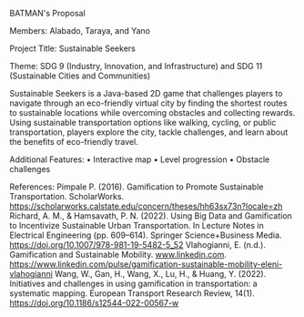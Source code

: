 BATMAN's Proposal

Members: Alabado, Taraya, and Yano

Project Title: Sustainable Seekers 

Theme: SDG 9 (Industry, Innovation, and Infrastructure) and SDG 11 (Sustainable Cities and Communities)

Sustainable Seekers is a Java-based 2D game that challenges players to navigate through an eco-friendly virtual city by finding the shortest routes to sustainable locations while overcoming obstacles and collecting 
rewards. Using sustainable transportation options like walking, cycling, or public transportation, players explore the city, tackle challenges, and learn about the benefits of eco-friendly travel. 

Additional Features:
• Interactive map
• Level progression 
• Obstacle challenges

References:
Pimpale P. (2016). Gamification to Promote Sustainable Transportation. ScholarWorks. https://scholarworks.calstate.edu/concern/theses/hh63sx73n?locale=zh
Richard, A. M., & Hamsavath, P. N. (2022). Using Big Data and Gamification to Incentivize Sustainable Urban Transportation. In Lecture Notes in Electrical Engineering (pp. 609–614). Springer Science+Business Media. https://doi.org/10.1007/978-981-19-5482-5_52
Vlahogianni, E. (n.d.). Gamification and Sustainable Mobility. www.linkedin.com. https://www.linkedin.com/pulse/gamification-sustainable-mobility-eleni-vlahogianni
Wang, W., Gan, H., Wang, X., Lu, H., & Huang, Y. (2022). Initiatives and challenges in using gamification in transportation: a systematic mapping. European Transport Research Review, 14(1). https://doi.org/10.1186/s12544-022-00567-w
